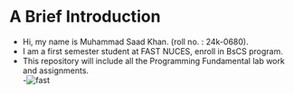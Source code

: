 # A Brief Introduction
- Hi, my name is Muhammad Saad Khan. (roll no. : 24k-0680).
- I am a first semester student at FAST NUCES, enroll in BsCS program.
- This repository will include all the Programming Fundamental lab work and assignments.\
-![fast](https://www.google.com/url?sa=i&url=https%3A%2F%2Fgithub.com%2Fcodewith-usama%2FFAST-Resources&psig=AOvVaw17VkNytupBr5Q7OFwM-ppx&ust=1725270340208000&source=images&cd=vfe&opi=89978449&ved=0CBQQjRxqFwoTCNjrhKC7oYgDFQAAAAAdAAAAABAE)

